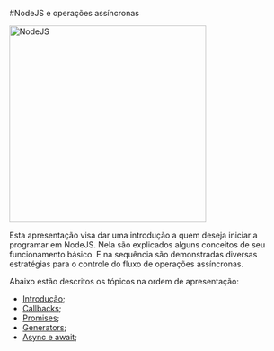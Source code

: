 #NodeJS e operações assíncronas

<img src="https://github.com/FelipeMonobe/js_study/blob/master/images/logo.png" width="350" alt="NodeJS">

Esta apresentação visa dar uma introdução a quem deseja iniciar a programar em NodeJS.
Nela são explicados alguns conceitos de seu funcionamento básico.
E na sequência são demonstradas diversas estratégias para o controle do fluxo de
operações assíncronas.

Abaixo estão descritos os tópicos na ordem de apresentação:

* [Introdução](0_introducao);
* [Callbacks](1_callbacks);
* [Promises](2_promises);
* [Generators](3_generators);
* [Async e await](4_async);
